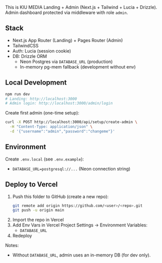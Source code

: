 This is KIU MEDIA Landing + Admin (Next.js + Tailwind + Lucia + Drizzle). Admin dashboard protected via middleware with role `admin`.

## Stack
- Next.js App Router (Landing) + Pages Router (Admin)
- TailwindCSS
- Auth: Lucia (session cookie)
- DB: Drizzle ORM
  - Neon Postgres via `DATABASE_URL` (production)
  - In-memory pg-mem fallback (development without env)

## Local Development
```bash
npm run dev
# Landing: http://localhost:3000
# Admin login: http://localhost:3000/admin/login
```

Create first admin (one-time setup):
```bash
curl -X POST http://localhost:3000/api/setup/create-admin \
  -H "Content-Type: application/json" \
  -d '{"username":"admin","password":"changeme"}'
```

## Environment
Create `.env.local` (see `.env.example`):
- `DATABASE_URL=postgresql://...` (Neon connection string)

## Deploy to Vercel
1. Push this folder to GitHub (create a new repo):
   ```bash
   git remote add origin https://github.com/<user>/<repo>.git
   git push -u origin main
   ```
2. Import the repo in Vercel
3. Add Env Vars in Vercel Project Settings → Environment Variables:
   - `DATABASE_URL`
4. Redeploy

Notes:
- Without `DATABASE_URL`, admin uses an in-memory DB (for dev only).

